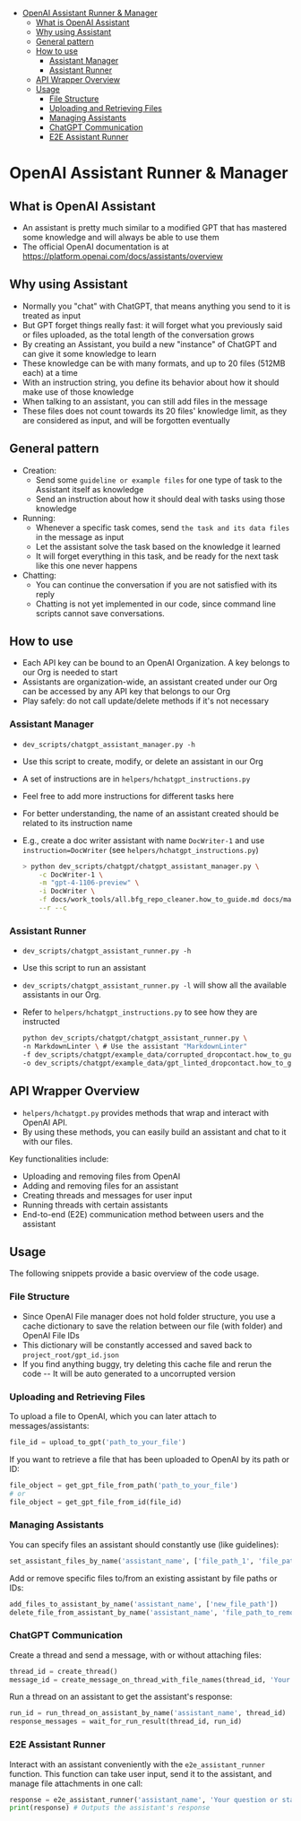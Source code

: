 <!--toc-->
   * [OpenAI Assistant Runner &amp; Manager](#openai-assistant-runner--manager)
      * [What is OpenAI Assistant](#what-is-openai-assistant)
      * [Why using Assistant](#why-using-assistant)
      * [General pattern](#general-pattern)
      * [How to use](#how-to-use)
         * [Assistant Manager](#assistant-manager)
         * [Assistant Runner](#assistant-runner)
      * [API Wrapper Overview](#api-wrapper-overview)
      * [Usage](#usage)
         * [File Structure](#file-structure)
         * [Uploading and Retrieving Files](#uploading-and-retrieving-files)
         * [Managing Assistants](#managing-assistants)
         * [ChatGPT Communication](#chatgpt-communication)
         * [E2E Assistant Runner](#e2e-assistant-runner)


<!-- tocstop -->

# OpenAI Assistant Runner & Manager

## What is OpenAI Assistant

- An assistant is pretty much similar to a modified GPT that has mastered some
  knowledge and will always be able to use them
- The official OpenAI documentation is at
  https://platform.openai.com/docs/assistants/overview

## Why using Assistant

- Normally you "chat" with ChatGPT, that means anything you send to it is
  treated as input
- But GPT forget things really fast: it will forget what you previously
  said or files uploaded, as the total length of the conversation grows
- By creating an Assistant, you build a new "instance" of ChatGPT and can
  give it some knowledge to learn
- These knowledge can be with many formats, and up to 20 files (512MB each)
  at a time
- With an instruction string, you define its behavior about how it should
  make use of those knowledge
- When talking to an assistant, you can still add files in the message
- These files does not count towards its 20 files' knowledge limit, as they
  are considered as input, and will be forgotten eventually

## General pattern

- Creation:
  - Send some `guideline or example files` for one type of task to the
    Assistant itself as knowledge
  - Send an instruction about how it should deal with tasks using those
    knowledge
- Running:
  - Whenever a specific task comes, send `the task and its data files` in the
    message as input
  - Let the assistant solve the task based on the knowledge it learned
  - It will forget everything in this task, and be ready for the next task
    like this one never happens
- Chatting:
  - You can continue the conversation if you are not satisfied with its reply
  - Chatting is not yet implemented in our code, since command line scripts
    cannot save conversations.

## How to use

- Each API key can be bound to an OpenAI Organization. A key belongs to our
  Org is needed to start
- Assistants are organization-wide, an assistant created under our Org can
  be accessed by any API key that belongs to our Org
- Play safely: do not call update/delete methods if it's not necessary

### Assistant Manager

- `dev_scripts/chatgpt_assistant_manager.py -h`
- Use this script to create, modify, or delete an assistant in our Org
- A set of instructions are in `helpers/hchatgpt_instructions.py`
- Feel free to add more instructions for different tasks here
- For better understanding, the name of an assistant created should be
  related to its instruction name

- E.g., create a doc writer assistant with name `DocWriter-1` and use
  `instruction=DocWriter` (see `helpers/hchatgpt_instructions.py`)
  ```bash
  > python dev_scripts/chatgpt/chatgpt_assistant_manager.py \
      -c DocWriter-1 \
      -m "gpt-4-1106-preview" \
      -i DocWriter \
      -f docs/work_tools/all.bfg_repo_cleaner.how_to_guide.md docs/marketing/dropcontact.how_to_guide.md docs/coding/all.hplayback.how_to_guide.md \
      --r --c
  ```

### Assistant Runner

- `dev_scripts/chatgpt_assistant_runner.py -h`
- Use this script to run an assistant
- `dev_scripts/chatgpt_assistant_runner.py -l` will show all the available
  assistants in our Org.
- Refer to `helpers/hchatgpt_instructions.py` to see how they are instructed

  ```bash
  python dev_scripts/chatgpt/chatgpt_assistant_runner.py \
  -n MarkdownLinter \ # Use the assistant "MarkdownLinter"
  -f dev_scripts/chatgpt/example_data/corrupted_dropcontact.how_to_guide.md \ # Give this corrupted markdown file
  -o dev_scripts/chatgpt/example_data/gpt_linted_dropcontact.how_to_guide.md # Redirect its output to this file
  ```

## API Wrapper Overview

- `helpers/hchatgpt.py` provides methods that wrap and interact with OpenAI
  API.
- By using these methods, you can easily build an assistant and chat to it
  with our files.

Key functionalities include:

- Uploading and removing files from OpenAI
- Adding and removing files for an assistant
- Creating threads and messages for user input
- Running threads with certain assistants
- End-to-end (E2E) communication method between users and the assistant

## Usage

The following snippets provide a basic overview of the code usage.

### File Structure

- Since OpenAI File manager does not hold folder structure, you use a cache
  dictionary to save the relation between our file (with folder) and OpenAI File
  IDs
- This dictionary will be constantly accessed and saved back to
  `project_root/gpt_id.json`
- If you find anything buggy, try deleting this cache file and rerun the
  code -- It will be auto generated to a uncorrupted version

### Uploading and Retrieving Files

To upload a file to OpenAI, which you can later attach to messages/assistants:

```python
file_id = upload_to_gpt('path_to_your_file')
```

If you want to retrieve a file that has been uploaded to OpenAI by its path or
ID:

```python
file_object = get_gpt_file_from_path('path_to_your_file')
# or
file_object = get_gpt_file_from_id(file_id)
```

### Managing Assistants

You can specify files an assistant should constantly use (like guidelines):

```python
set_assistant_files_by_name('assistant_name', ['file_path_1', 'file_path_2'])
```

Add or remove specific files to/from an existing assistant by file paths or IDs:

```python
add_files_to_assistant_by_name('assistant_name', ['new_file_path'])
delete_file_from_assistant_by_name('assistant_name', 'file_path_to_remove')
```

### ChatGPT Communication

Create a thread and send a message, with or without attaching files:

```python
thread_id = create_thread()
message_id = create_message_on_thread_with_file_names(thread_id, 'Your message content', ['file_name_1'])
```

Run a thread on an assistant to get the assistant's response:

```python
run_id = run_thread_on_assistant_by_name('assistant_name', thread_id)
response_messages = wait_for_run_result(thread_id, run_id)
```

### E2E Assistant Runner

Interact with an assistant conveniently with the `e2e_assistant_runner`
function. This function can take user input, send it to the assistant, and
manage file attachments in one call:

```python
response = e2e_assistant_runner('assistant_name', 'Your question or statement here', input_file_names=['file_name_1'])
print(response) # Outputs the assistant's response
```

